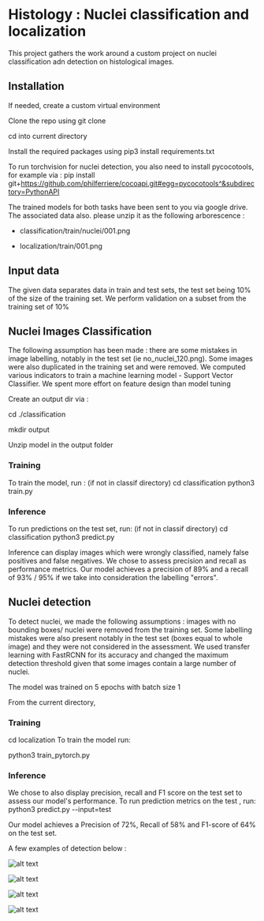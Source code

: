 # Histology : Nuclei classification and localization 
This project gathers the work around a custom project on nuclei classification adn detection on histological images.


## Installation
If needed, create a custom virtual environment 

Clone the repo using git clone 

cd into current directory

Install the required packages using pip3 install requirements.txt

To run torchvision for nuclei detection, you also need to install pycocotools, for example via : pip install git+https://github.com/philferriere/cocoapi.git#egg=pycocotools^&subdirectory=PythonAPI

The trained models for both tasks have been sent to you via google drive. The associated data also. please unzip it as the following arborescence :

- classification/train/nuclei/001.png

- localization/train/001.png

## Input data
The given data separates data in train and test sets, the test set being 10% of the size of the training set. We perform validation on a subset from the training set of 10%
## Nuclei Images Classification
The following assumption has been made : there are some mistakes in image labelling, notably in the test set (ie no_nuclei_120.png).
Some images were also duplicated in the training set and were removed. We computed various indicators to train a machine learning model - Support Vector Classifier. We spent more effort on feature design than model tuning


Create an output dir via :

cd ./classification

mkdir output

Unzip model in the output folder
### Training
To train the model, run :
(if not in classif directory) cd classification
python3 train.py

### Inference
To run predictions on the test set, run:
(if not in classif directory) cd classification
python3 predict.py

Inference can display images which were wrongly classified, namely false positives and false negatives.
We chose to assess precision and recall as performance metrics.
Our model achieves a precision of 89% and a recall of 93% / 95% if we take into consideration the labelling "errors".

## Nuclei detection

To detect nuclei, we made the following assumptions : images with no bounding boxes/ nuclei were removed from the training set.
Some labelling mistakes were also present notably in the test set (boxes equal to whole image) and they were not considered in the assessment.
We used transfer learning with FastRCNN for its accuracy and changed the maximum detection threshold given that some images contain a large number of nuclei.

The model was trained on 5 epochs with batch size 1 

From the current directory, 
### Training
cd localization
To train the model run:

python3 train_pytorch.py
### Inference
We chose to also display precision, recall and F1 score on the test set to assess our model's performance.
To run prediction metrics on the test , run:
python3 predict.py --input=test

Our model achieves a Precision of 72%, Recall of 58% and F1-score of 64% on the test set.

A few examples of detection below :

![alt text](https://github.com/jade-p-r/primaa_submission/blob/main/screens/Output_screenshot_08.11.2021.png?raw=true)


![alt text](https://github.com/jade-p-r/primaa_submission/blob/main/screens/Output_screenshot_08.11.2021_1.png?raw=true)


![alt text](https://github.com/jade-p-r/primaa_submission/blob/main/screens/Output_screenshot_08.11.2021_2.png?raw=true)


![alt text](https://github.com/jade-p-r/primaa_submission/blob/main/screens/Output_screenshot_08.11.2021_3.png?raw=true)

